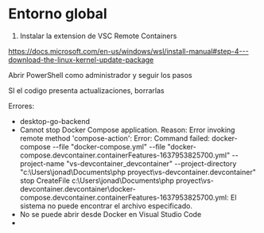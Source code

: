 # Entorno global

1. Instalar la extension de VSC Remote Containers

https://docs.microsoft.com/en-us/windows/wsl/install-manual#step-4---download-the-linux-kernel-update-package

Abrir PowerShell como administrador y seguir los pasos

SI el codigo presenta actualizaciones, borrarlas


Errores:
 - desktop-go-backend
 - Cannot stop Docker Compose application. Reason: Error invoking remote method 'compose-action': Error: Command failed: docker-compose --file "docker-compose.yml" --file "docker-compose.devcontainer.containerFeatures-1637953825700.yml" --project-name "vs-devcontainer_devcontainer" --project-directory "c:\Users\jonad\Documents\php proyect\vs-devcontainer\.devcontainer" stop CreateFile c:\Users\jonad\Documents\php proyect\vs-devcontainer\.devcontainer\docker-compose.devcontainer.containerFeatures-1637953825700.yml: El sistema no puede encontrar el archivo especificado.
 - No se puede abrir desde Docker en Visual Studio Code
 - 